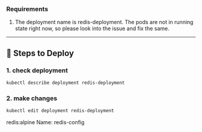### Requirements

1. The deployment name is redis-deployment. The pods are not in running state right now, so please look into the issue and fix the same.

---

## 🚀 Steps to Deploy


### 1. check deployment 
```bash
kubectl describe deployment redis-deployment
```

### 2. make changes
```bash
kubectl edit deployment redis-deployment
```
redis:alpine
Name: redis-config


